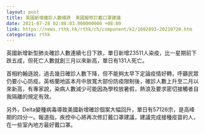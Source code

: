```yaml
---
layout: post
title: 英國新增確診人數續跌　美國擬修訂戴口罩建議
date: 2021-07-28 02:08:03.000000000 +08:00
link: https://news.rthk.hk/rthk/ch/component/k2/1602893-20210728.htm
categories: rthk
---
```


英國新增新型肺炎確診人數連續七日下跌，單日新增23511人染疫，比一星期前下跌五成，但死亡人數就創三月以來新高，單日有131人死亡。

首相約翰遜說，過去幾日確診人數下降，但不能夠太早下定論疫情好轉，呼籲民眾仍要小心防疫。英格蘭地區本月中放寬大部份防疫限制後，確診人數上升至二月以來新高，有專家說，染病人數減少可能因為學校放暑假，熱浪及要求密切接觸者自我隔離的規定有效。　

另外，Delta變種病毒導致美國新增確診個案大幅回升，單日有57126宗，是高峰期的四分一。報道指，疾控中心將再次修訂戴口罩建議，建議完成接種疫苗的人，在一些室內地方最好戴口罩。

